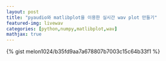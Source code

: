 ```yaml
---                                                                                                
layout: post                                                                                        
title: "pyaudio와 matlibplot을 이용한 실시간 wav plot 만들기"                
featured-img: livewav
categories: [python,numpy,matlibplot,wav]
mathjax: true
---           
```



{% gist melon1024/b35fd9aa7a678807b7003c15c64b33f1 %}

